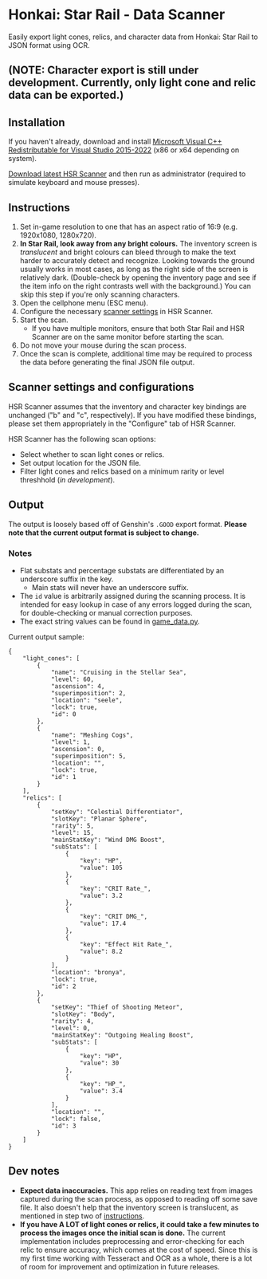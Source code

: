 # Honkai: Star Rail - Data Scanner
Easily export light cones, relics, and character data from Honkai: Star Rail to JSON format using OCR.

## (NOTE: Character export is still under development. Currently, only light cone and relic data can be exported.)

## Installation
If you haven't already, download and install [Microsoft Visual C++ Redistributable for Visual Studio 2015-2022](https://docs.microsoft.com/en-us/cpp/windows/latest-supported-vc-redist?view=msvc-170#visual-studio-2015-2017-2019-and-2022) (x86 or x64 depending on system).

[Download latest HSR Scanner](https://github.com/kel-z/HSR-Scanner/releases/latest) and then run as administrator (required to simulate keyboard and mouse presses).

## Instructions
1. Set in-game resolution to one that has an aspect ratio of 16:9 (e.g. 1920x1080, 1280x720).
    <!-- - Changing off from an ultra-wide resolution requires a game restart to reset the UI layout. -->
    <!-- ^^ wait... is this a thing in Star Rail? I know it was for Genshin -->
2. **In Star Rail, look away from any bright colours.** The inventory screen is *translucent* and bright colours can bleed through to make the text harder to accurately detect and recognize. Looking towards the ground usually works in most cases, as long as the right side of the screen is relatively dark. (Double-check by opening the inventory page and see if the item info on the right contrasts well with the background.) You can skip this step if you're only scanning characters.
3. Open the cellphone menu (ESC menu).
4. Configure the necessary [scanner settings](#scanner-settings-and-configurations) in HSR Scanner.
5. Start the scan.
    - If you have multiple monitors, ensure that both Star Rail and HSR Scanner are on the same monitor before starting the scan.
6. Do not move your mouse during the scan process.
7. Once the scan is complete, additional time may be required to process the data before generating the final JSON file output.

## Scanner settings and configurations
HSR Scanner assumes that the inventory and character key bindings are unchanged ("b" and "c", respectively). If you have modified these bindings, please set them appropriately in the "Configure" tab of HSR Scanner.

HSR Scanner has the following scan options:

- Select whether to scan light cones or relics.
- Set output location for the JSON file.
- Filter light cones and relics based on a minimum rarity or level threshhold (*in development*).

## Output
The output is loosely based off of Genshin's `.GOOD` export format. **Please note that the current output format is subject to change.**
### Notes
- Flat substats and percentage substats are differentiated by an underscore suffix in the key.
  - Main stats will never have an underscore suffix.
- The `id` value is arbitrarily assigned during the scanning process. It is intended for easy lookup in case of any errors logged during the scan, for double-checking or manual correction purposes.
- The exact string values can be found in [game_data.py](src/utils/game_data.py).

Current output sample:
```
{
    "light_cones": [
        {
            "name": "Cruising in the Stellar Sea",
            "level": 60,
            "ascension": 4,
            "superimposition": 2,
            "location": "seele",
            "lock": true,
            "id": 0
        },
        {
            "name": "Meshing Cogs",
            "level": 1,
            "ascension": 0,
            "superimposition": 5,
            "location": "",
            "lock": true,
            "id": 1
        }
    ],
    "relics": [
        {
            "setKey": "Celestial Differentiator",
            "slotKey": "Planar Sphere",
            "rarity": 5,
            "level": 15,
            "mainStatKey": "Wind DMG Boost",
            "subStats": [
                {
                    "key": "HP",
                    "value": 105
                },
                {
                    "key": "CRIT Rate_",
                    "value": 3.2
                },
                {
                    "key": "CRIT DMG_",
                    "value": 17.4
                },
                {
                    "key": "Effect Hit Rate_",
                    "value": 8.2
                }
            ],
            "location": "bronya",
            "lock": true,
            "id": 2
        },
        {
            "setKey": "Thief of Shooting Meteor",
            "slotKey": "Body",
            "rarity": 4,
            "level": 0,
            "mainStatKey": "Outgoing Healing Boost",
            "subStats": [
                {
                    "key": "HP",
                    "value": 30
                },
                {
                    "key": "HP_",
                    "value": 3.4
                }
            ],
            "location": "",
            "lock": false,
            "id": 3
        }
    ]
}
```

## Dev notes
- **Expect data inaccuracies.** This app relies on reading text from images captured during the scan process, as opposed to reading off some save file. It also doesn't help that the inventory screen is translucent, as mentioned in step two of [instructions](#instructions).
- **If you have A LOT of light cones or relics, it could take a few minutes to process the images once the initial scan is done.** The current implementation includes preprocessing and error-checking for each relic to ensure accuracy, which comes at the cost of speed. Since this is my first time working with Tesseract and OCR as a whole, there is a lot of room for improvement and optimization in future releases.